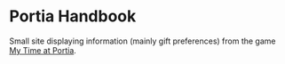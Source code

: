 # Portia Handbook

Small site displaying information (mainly gift preferences) from the game [My Time at Portia](https://portia.pathea.net/).
